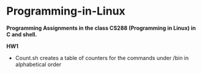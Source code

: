 # Programming-in-Linux

**Programming Assignments in the class CS288 (Programming in Linux) in C and shell.**

**HW1**
- Count.sh creates a table of counters for the commands under /bin in alphabetical order
      
